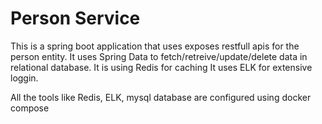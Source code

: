 # Person Service
This is a spring boot application that uses exposes restfull apis for the person entity.
It uses Spring Data to fetch/retreive/update/delete data in relational database.
It is using Redis for caching
It uses ELK for extensive loggin.

All the tools like Redis, ELK, mysql database are configured using docker compose
